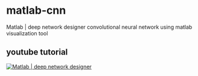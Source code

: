 # matlab-cnn
Matlab | deep network designer
convolutional neural network using matlab visualization tool

## youtube tutorial
[![Matlab | deep network designer ](https://img.youtube.com/watch?v=9_yFFUbSOss/0.jpg)](https://www.youtube.com/watch?v=9_yFFUbSOss)
